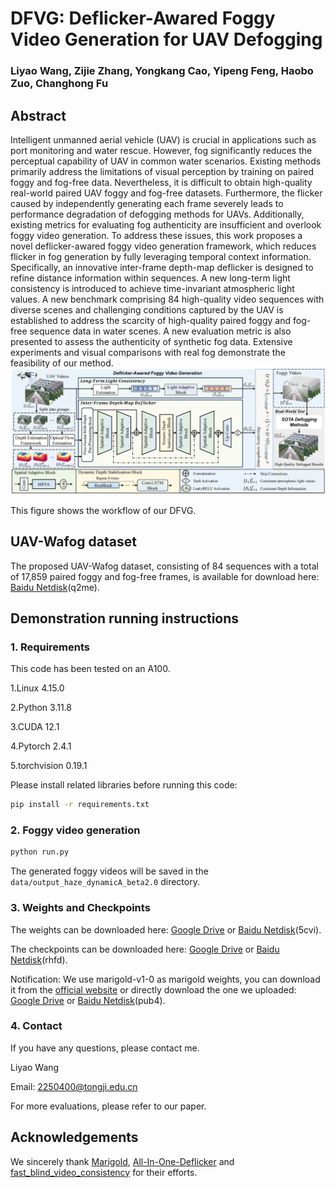 # DFVG: Deflicker-Awared Foggy Video Generation for UAV Defogging

### Liyao Wang, Zijie Zhang, Yongkang Cao, Yipeng Feng, Haobo Zuo, Changhong Fu

## Abstract
Intelligent unmanned aerial vehicle (UAV) is crucial in applications such as port monitoring and water rescue. However, fog significantly reduces the perceptual capability of UAV in common water scenarios. Existing methods primarily address the limitations of visual perception by training on paired foggy and fog-free data. Nevertheless, it is difficult to obtain high-quality real-world paired UAV foggy and fog-free datasets. Furthermore, the flicker caused by independently generating each frame severely leads to performance degradation of defogging methods for UAVs. Additionally, existing metrics for evaluating fog authenticity are insufficient and overlook foggy video generation. To address these issues, this work proposes a novel deflicker-awared foggy video generation framework, which reduces flicker in fog generation by fully leveraging temporal context information. Specifically, an innovative inter-frame depth-map deflicker is designed to refine distance information within sequences. A new long-term light consistency is introduced to achieve time-invariant atmospheric light values. A new benchmark comprising 84 high-quality video sequences with diverse scenes and challenging conditions captured by the UAV is established to address the scarcity of high-quality paired foggy and fog-free sequence data in water scenes. A new evaluation metric is also presented to assess the authenticity of synthetic fog data. Extensive experiments and visual comparisons with real fog demonstrate the feasibility of our method.
![Workflow of our framework](images/main.png)

This figure shows the workflow of our DFVG.

## UAV-Wafog dataset
The proposed UAV-Wafog dataset, consisting of 84 sequences with a total of 17,859 paired foggy and fog-free frames, is available for download here: [Baidu Netdisk](https://pan.baidu.com/s/1XRXwhJAIYyV0EeN4rhG8JA)(q2me).

## Demonstration running instructions
### 1. Requirements
This code has been tested on an A100.

1.Linux 4.15.0

2.Python 3.11.8

3.CUDA 12.1

4.Pytorch 2.4.1

5.torchvision 0.19.1

Please install related libraries before running this code: 
```bash
pip install -r requirements.txt
```

### 2. Foggy video generation

```bash 
python run.py                                
```
The generated foggy videos  will be saved in the `data/output_haze_dynamicA_beta2.0` directory.

### 3. Weights and Checkpoints

The weights can be downloaded here: [Google Drive](https://drive.google.com/file/d/16jW9iK9KTdNsjfpGHW_GLXh9TYZtt0Km/view?usp=sharing) or [Baidu Netdisk](https://pan.baidu.com/s/1-tqu1nQgmUNjbPjgIHehMw)(5cvi).

The checkpoints can be downloaded here: [Google Drive](https://drive.google.com/file/d/1hbp0wepRZixrZro6yb0GMgLghPsi1WQp/view?usp=sharing) or [Baidu Netdisk](https://pan.baidu.com/s/1Y4NGYrJYn7Co4SoQqr4qyA)(rhfd).

Notification: We use marigold-v1-0 as marigold weights, you can download it from the [official website](https://github.com/prs-eth/Marigold) or directly download the one we uploaded: [Google Drive](https://drive.google.com/file/d/15UAD5KqPKhgpL5PrIz3gVnQCthipIGtW/view?usp=sharing) or [Baidu Netdisk](https://pan.baidu.com/s/1cdFA9hwU5JXSFE_sFiLFiA)(pub4).

### 4. Contact
If you have any questions, please contact me.

Liyao Wang

Email: [2250400@tongji.edu.cn](2250400@tongji.edu.cn)

For more evaluations, please refer to our paper.

## Acknowledgements 

We sincerely thank [Marigold](https://github.com/prs-eth/Marigold), [All-In-One-Deflicker](https://github.com/ChenyangLEI/All-In-One-Deflicker) and [fast_blind_video_consistency](https://github.com/phoenix104104/fast_blind_video_consistency) for their efforts.

